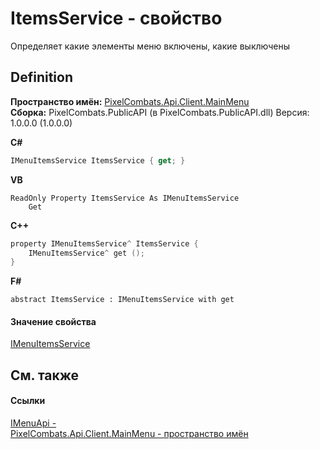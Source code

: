 # ItemsService - свойство


Определяет какие элементы меню включены, какие выключены



## Definition
**Пространство имён:** <a href="f4714009-9472-beb7-c1e5-6a4f4154f104">PixelCombats.Api.Client.MainMenu</a>  
**Сборка:** PixelCombats.PublicAPI (в PixelCombats.PublicAPI.dll) Версия: 1.0.0.0 (1.0.0.0)

**C#**
``` C#
IMenuItemsService ItemsService { get; }
```
**VB**
``` VB
ReadOnly Property ItemsService As IMenuItemsService
	Get
```
**C++**
``` C++
property IMenuItemsService^ ItemsService {
	IMenuItemsService^ get ();
}
```
**F#**
``` F#
abstract ItemsService : IMenuItemsService with get
```



#### Значение свойства
<a href="3092af4c-cdae-2ea8-1afa-4c414442d799">IMenuItemsService</a>

## См. также


#### Ссылки
<a href="45f7d398-5972-9998-dd7a-91c72a04b5e0">IMenuApi - </a>  
<a href="f4714009-9472-beb7-c1e5-6a4f4154f104">PixelCombats.Api.Client.MainMenu - пространство имён</a>  

